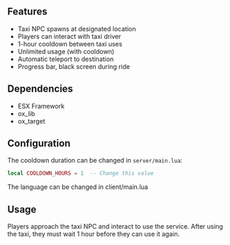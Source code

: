 ## Features

- Taxi NPC spawns at designated location
- Players can interact with taxi driver
- 1-hour cooldown between taxi uses
- Unlimited usage (with cooldown)
- Automatic teleport to destination
- Progress bar, black screen during ride

## Dependencies

- ESX Framework
- ox_lib
- ox_target

## Configuration

The cooldown duration can be changed in `server/main.lua`:

```lua
local COOLDOWN_HOURS = 1  -- Change this value
```

The language can be changed in client/main.lua

## Usage


Players approach the taxi NPC and interact to use the service. After using the taxi, they must wait 1 hour before they can use it again.

